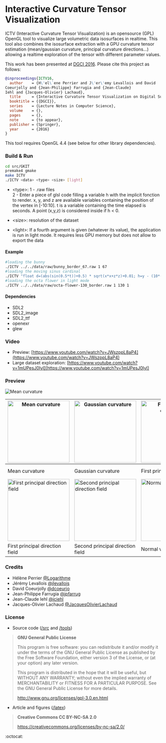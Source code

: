 # Interactive Curvature Tensor Visualization

ICTV (Interactive Curvature Tensor Visualization) is an opensource (GPL) OpenGL tool to visualize large volumetric  data isosurfaces in realtime. This tool also combines the isosurface extraction with a GPU curvature tensor estimation (mean/gaussian curvature, principal curvature directions...) allowing a realtime exploration of the tensor with different parameter values.

This work has been presented at [DGCI 2016](http://dgci2016.univ-nantes.fr). Please cite this project as follows:

```bibtex
@inproceedings{ICTV16,
  author    = {H\'el\`ene Perrier and J\'er\'emy Levallois and David
Coeurjolly and {Jean-Philippe} Farrugia and {Jean-Claude}
Iehl and {Jacques-Olivier} Lachaud},
  title     = {Interactive Curvature Tensor Visualization on Digital Surfaces},
  booktitle = {{DGCI}},
  series    = {Lecture Notes in Computer Science},
  volume    = {},
  pages     = {},
  note      = {to appear},
  publisher = {Springer},
  year      = {2016}
}
```



This tool requires OpenGL 4.4 (see below for other library dependencies). 


### Build & Run

```sh
cd src/GKIT
premake4 gmake
make ICTV
./ICTV <data> <type> <size> [light]
```

* \<type\>:	1 - .raw files  
			2 - Enter a piece of glsl code filling a variable h with the implicit fonction to render.
				x, y, and z are available variables containing the position of the vertex in [-10:10].
				t is a variable containing the time elapsed is seconds.
				A point (x,y,z) is considered inside if h < 0.
* \<size\>:	resolution of the dataset

* \<light\>: If a fourth argument is given (whatever its value), the application is run in light mode. 
			 It requires less GPU memory but does not allow to export the data

#### Example

```sh
#loading the bunny
./ICTV ../../data/raw/bunny_border_67.raw 1 67
#loading the moving sinus cardinal
./ICTV "float d=(abs(sin(0.5*t))+0.5) * sqrt(x*x+z*z)+0.01; h=y - (10*(sin(d)/d));" 2 128
#loading the octa flower in light mode
./ICTV ../../data/raw/octa-flower-130_border.raw 1 130 1
```

#### Dependencies

* SDL2
* SDL2_image
* SDL2_ttf
* openexr
* glew

### Video

* Preview: [https://www.youtube.com/watch?v=JWszppL8aP4](https://www.youtube.com/watch?v=JWszppL8aP4)
* Large dataset exploration: [https://www.youtube.com/watch?v=1mUPesJ0IyI](https://www.youtube.com/watch?v=1mUPesJ0IyI)

### Preview

<img src="http://i.imgur.com/m72QeV9.gif" alt="Mean curvature" />

<img src="https://raw.github.com/dcoeurjo/ICTV/master/latex/figs/EG_dragon_mean.png" alt="Mean curvature" style="width: 200px;"/> | <img src="https://raw.github.com/dcoeurjo/ICTV/master/latex/figs/EG_dragon_gaussian.png" alt="Gaussian curvature" style="width: 200px;"/> | <img src="https://raw.github.com/dcoeurjo/ICTV/master/latex/figs/EG_dragon_k1.png" alt="First principal curvature" style="width: 200px;"/> | <img src="https://raw.github.com/dcoeurjo/ICTV/master/latex/figs/EG_dragon_k2.png" alt="Second principal curvature" style="width: 200px;"/>
------------ | ------------- | ------------- | ------------- 
Mean curvature | Gaussian curvature | First principal curvature | Second principal curvature
<img src="https://raw.github.com/dcoeurjo/ICTV/master/latex/figs/EG_dragon_dir_min.png" alt="First principal direction field" style="width: 200px;"/> | <img src="https://raw.github.com/dcoeurjo/ICTV/master/latex/figs/EG_dragon_dir_max.png" alt="Second principal direction field" style="width: 200px;"/> | <img src="https://raw.github.com/dcoeurjo/ICTV/master/latex/figs/EG_dragon_normal.png" alt="Normal vector field" style="width: 200px;"/> | 
First principal direction field | Second principal direction field | Normal vector field | 

### Credits

*	Hélène Perrier [@Logarithme](https://github.com/Logarithme)
*	Jérémy Levallois [@jlevallois](https://github.com/jlevallois)
*	David Coeurjolly [@dcoeurjo](https://github.com/dcoeurjo)
*	Jean-Philippe Farrugia [@jpfarrug](https://github.com/jpfarrug)
*	Jean-Claude Iehl [@jciehl](https://github.com/jciehl)
*	Jacques-Olivier Lachaud [@JacquesOlivierLachaud](https://github.com/JacquesOlivierLachaud)

### License

* Source code ([/src](https://github.com/dcoeurjo/ICTV/tree/master/src) and  [/tools](https://github.com/dcoeurjo/ICTV/tree/master/tools))

>	**GNU General Public License**
>	
>    This program is free software: you can redistribute it and/or modify
>    it under the terms of the GNU General Public License as published by
>    the Free Software Foundation, either version 3 of the License, or
>    (at your option) any later version.
>
>    This program is distributed in the hope that it will be useful,
>    but WITHOUT ANY WARRANTY; without even the implied warranty of
>    MERCHANTABILITY or FITNESS FOR A PARTICULAR PURPOSE.  See the
>    GNU General Public License for more details.
>    
>    http://www.gnu.org/licenses/gpl-3.0.en.html

* Article and figures ([/latex](https://github.com/dcoeurjo/ICTV/tree/master/latex))

> **Creative Commons CC BY-NC-SA 2.0**
> 
>    https://creativecommons.org/licenses/by-nc-sa/2.0/


:octocat:
